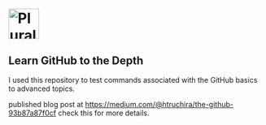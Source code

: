 
# <a href='http://pluralsight.com'><img src='https://gillcleerenpluralsight.blob.core.windows.net/files/pluralsight.png' height='60' alt='Pluralsight Logo' /></a> 

## Learn GitHub to the Depth
I used this repository to test commands associated with the GitHub basics to advanced topics.

published blog post at
https://medium.com/@htruchira/the-github-93b87a87f0cf
check this for more details.

